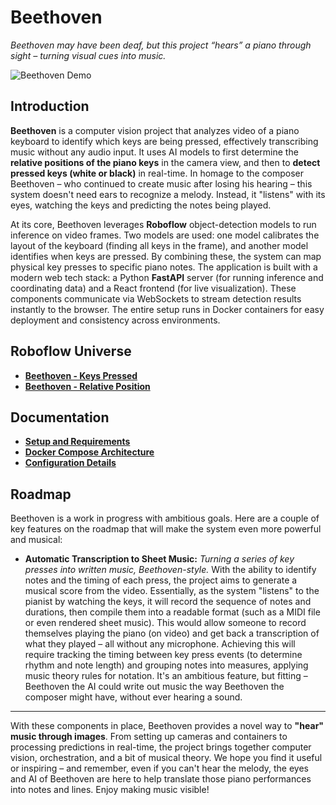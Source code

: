 # Beethoven

*Beethoven may have been deaf, but this project “hears” a piano through sight – turning visual cues into music.*

![Beethoven Demo](demo.gif)

## Introduction

**Beethoven** is a computer vision project that analyzes video of a piano keyboard to identify which keys are being pressed, effectively transcribing music without any audio input. It uses AI models to first determine the **relative positions of the piano keys** in the camera view, and then to **detect pressed keys (white or black)** in real-time. In homage to the composer Beethoven – who continued to create music after losing his hearing – this system doesn't need ears to recognize a melody. Instead, it "listens" with its eyes, watching the keys and predicting the notes being played.

At its core, Beethoven leverages **Roboflow** object-detection models to run inference on video frames. Two models are used: one model calibrates the layout of the keyboard (finding all keys in the frame), and another model identifies when keys are pressed. By combining these, the system can map physical key presses to specific piano notes. The application is built with a modern web tech stack: a Python **FastAPI** server (for running inference and coordinating data) and a React frontend (for live visualization). These components communicate via WebSockets to stream detection results instantly to the browser. The entire setup runs in Docker containers for easy deployment and consistency across environments.

## Roboflow Universe

*   [**Beethoven - Keys Pressed**](https://universe.roboflow.com/mjs-personal/beethoven-keys-pressed)
*   [**Beethoven - Relative Position**](https://universe.roboflow.com/mjs-personal/beethoven-relative-position)

## Documentation

*   [**Setup and Requirements**](./docs/setup.md)
*   [**Docker Compose Architecture**](./docs/architecture.md)
*   [**Configuration Details**](./docs/config.md)

## Roadmap

Beethoven is a work in progress with ambitious goals. Here are a couple of key features on the roadmap that will make the system even more powerful and musical:

* **Automatic Transcription to Sheet Music:** *Turning a series of key presses into written music, Beethoven-style.* With the ability to identify notes and the timing of each press, the project aims to generate a musical score from the video. Essentially, as the system "listens" to the pianist by watching the keys, it will record the sequence of notes and durations, then compile them into a readable format (such as a MIDI file or even rendered sheet music). This would allow someone to record themselves playing the piano (on video) and get back a transcription of what they played – all without any microphone. Achieving this will require tracking the timing between key press events (to determine rhythm and note length) and grouping notes into measures, applying music theory rules for notation. It's an ambitious feature, but fitting – Beethoven the AI could write out music the way Beethoven the composer might have, without ever hearing a sound.

---

With these components in place, Beethoven provides a novel way to **"hear" music through images**. From setting up cameras and containers to processing predictions in real-time, the project brings together computer vision, orchestration, and a bit of musical theory. We hope you find it useful or inspiring – and remember, even if you can't hear the melody, the eyes and AI of Beethoven are here to help translate those piano performances into notes and lines. Enjoy making music visible!
